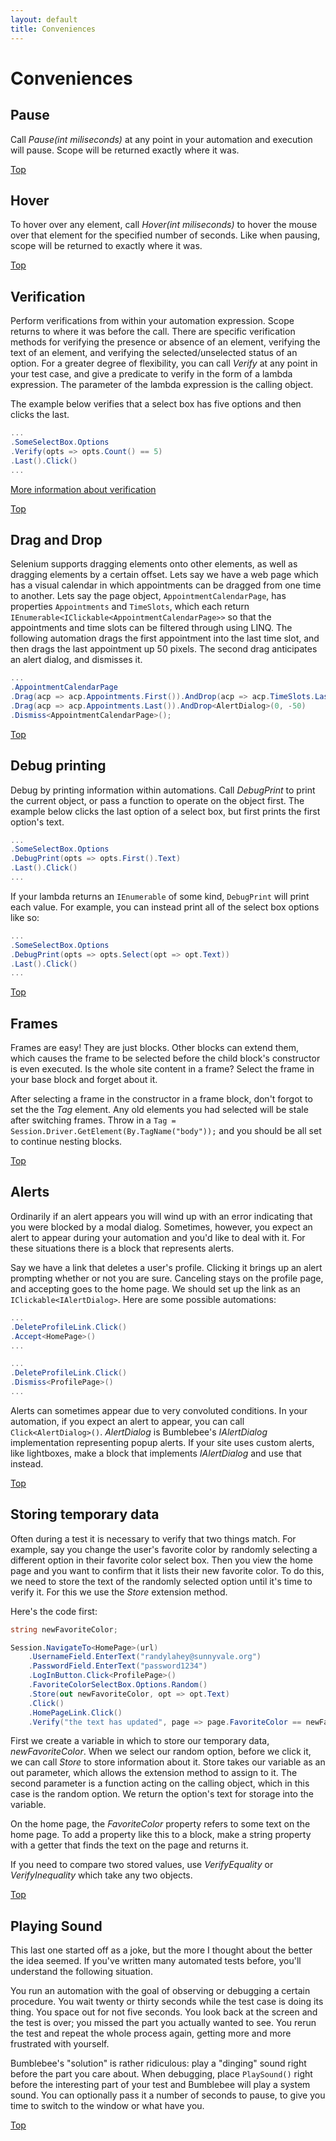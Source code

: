 ```yaml
---
layout: default
title: Conveniences
---
```


# Conveniences

## Pause

Call *Pause(int miliseconds)* at any point in your automation and execution will pause. Scope will be returned exactly where it was.

[Top](./conveniences)

## Hover

To hover over any element, call *Hover(int miliseconds)* to hover the mouse over that element for the specified number of seconds. Like when pausing, scope will be returned to exactly where it was.

[Top](./conveniences)

## Verification

Perform verifications from within your automation expression. Scope returns to where it was before the call. There are specific verification methods for verifying the presence or absence of an element, verifying the text of an element, and verifying the selected/unselected status of an option. For a greater degree of flexibility, you can call *Verify* at any point in your test case, and give a predicate to verify in the form of a lambda expression. The parameter of the lambda expression is the calling object.

The example below verifies that a select box has five options and then clicks the last.

```c#
...
.SomeSelectBox.Options
.Verify(opts => opts.Count() == 5)
.Last().Click()
...
```
[More information about verification](./verification)

[Top](./conveniences)

## Drag and Drop

Selenium supports dragging elements onto other elements, as well as dragging elements by a certain offset. Lets say we have a web page which has a visual calendar in which appointments can be dragged from one time to another. Lets say the page object, `AppointmentCalendarPage`, has properties `Appointments` and `TimeSlots`, which each return `IEnumerable<IClickable<AppointmentCalendarPage>>` so that the appointments and time slots can be filtered through using LINQ. The following automation drags the first appointment into the last time slot, and then drags the last appointment up 50 pixels. The second drag anticipates an alert dialog, and dismisses it.

```c#
...
.AppointmentCalendarPage
.Drag(acp => acp.Appointments.First()).AndDrop(acp => acp.TimeSlots.Last())
.Drag(acp => acp.Appointments.Last()).AndDrop<AlertDialog>(0, -50)
.Dismiss<AppointmentCalendarPage>();
```

[Top](./conveniences)

## Debug printing

Debug by printing information within automations. Call *DebugPrint* to print the current object, or pass a function to operate on the object first. The example below clicks the last option of a select box, but first prints the first option's text.

```c#
...
.SomeSelectBox.Options
.DebugPrint(opts => opts.First().Text)
.Last().Click()
...
```

If your lambda returns an `IEnumerable` of some kind, `DebugPrint` will print each value. For example, you can instead print all of the select box options like so:

```c#
...
.SomeSelectBox.Options
.DebugPrint(opts => opts.Select(opt => opt.Text))
.Last().Click()
...
```

[Top](./conveniences)

## Frames

Frames are easy! They are just blocks. Other blocks can extend them, which causes the frame to be selected before the child block's constructor is even executed. Is the whole site content in a frame? Select the frame in your base block and forget about it.

After selecting a frame in the constructor in a frame block, don't forgot to set the the *Tag* element. Any old elements you had selected will be stale after switching frames. Throw in a `Tag = Session.Driver.GetElement(By.TagName("body"));` and you should be all set to continue nesting blocks.

[Top](./conveniences)

## Alerts

Ordinarily if an alert appears you will wind up with an error indicating that you were blocked by a modal dialog. Sometimes, however, you expect an alert to appear during your automation and you'd like to deal with it. For these situations there is a block that represents alerts.

Say we have a link that deletes a user's profile. Clicking it brings up an alert prompting whether or not you are sure. Canceling stays on the profile page, and accepting goes to the home page. We should set up the link as an `IClickable<IAlertDialog>`. Here are some possible automations:

```c#
...
.DeleteProfileLink.Click()
.Accept<HomePage>()
...
```

```c#
...
.DeleteProfileLink.Click()
.Dismiss<ProfilePage>()
...
```

Alerts can sometimes appear due to very convoluted conditions. In your automation, if you expect an alert to appear, you can call `Click<AlertDialog>()`. *AlertDialog* is Bumblebee's *IAlertDialog* implementation representing popup alerts. If your site uses custom alerts, like lightboxes, make a block that implements *IAlertDialog* and use that instead.

[Top](./conveniences)

## Storing temporary data

Often during a test it is necessary to verify that two things match. For example, say you change the user's favorite color by randomly selecting a different option in their favorite color select box. Then you view the home page and you want to confirm that it lists their new favorite color. To do this, we need to store the text of the randomly selected option until it's time to verify it. For this we use the *Store* extension method.

Here's the code first:

```c#
string newFavoriteColor;

Session.NavigateTo<HomePage>(url)
    .UsernameField.EnterText("randylahey@sunnyvale.org")
    .PasswordField.EnterText("password1234")
    .LogInButton.Click<ProfilePage>()
    .FavoriteColorSelectBox.Options.Random()
    .Store(out newFavoriteColor, opt => opt.Text)
    .Click()
    .HomePageLink.Click()
    .Verify("the text has updated", page => page.FavoriteColor == newFavoriteColor);
```

First we create a variable in which to store our temporary data, *newFavoriteColor*. When we select our random option, before we click it, we can call *Store* to store information about it. Store takes our variable as an out parameter, which allows the extension method to assign to it. The second parameter is a function acting on the calling object, which in this case is the random option. We return the option's text for storage into the variable.

On the home page, the *FavoriteColor* property refers to some text on the home page. To add a property like this to a block, make a string property with a getter that finds the text on the page and returns it.

If you need to compare two stored values, use *VerifyEquality* or *VerifyInequality* which take any two objects.

[Top](./conveniences)

## Playing Sound

This last one started off as a joke, but the more I thought about the better the idea seemed. If you've written many automated tests before, you'll understand the following situation.

You run an automation with the goal of observing or debugging a certain procedure. You wait twenty or thirty seconds while the test case is doing its thing. You space out for not five seconds. You look back at the screen and the test is over; you missed the part you actually wanted to see. You rerun the test and repeat the whole process again, getting more and more frustrated with yourself.

Bumblebee's "solution" is rather ridiculous: play a "dinging" sound right before the part you care about. When debugging, place `PlaySound()` right before the interesting part of your test and Bumblebee will play a system sound. You can optionally pass it a number of seconds to pause, to give you time to switch to the window or what have you.

[Top](./conveniences)
